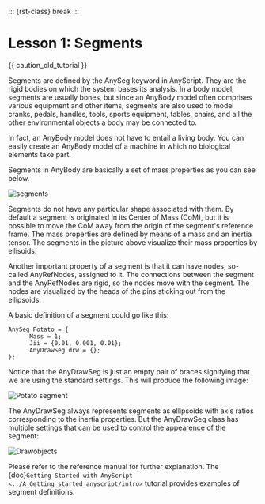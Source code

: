 ::: {rst-class} break
:::

# Lesson 1: Segments

{{ caution_old_tutorial }}

Segments are defined by the AnySeg keyword in AnyScript. They are the
rigid bodies on which the system bases its analysis. In a body model,
segments are usually bones, but since an AnyBody model often comprises
various equipment and other items, segments are also used to model
cranks, pedals, handles, tools, sports equipment, tables, chairs, and
all the other environmental objects a body may be connected to.

In fact, an AnyBody model does not have to entail a living body. You can
easily create an AnyBody model of a machine in which no biological
elements take part.

Segments in AnyBody are basically a set of mass properties as you can
see below.

![segments](_static/lesson1/image1.jpeg)

Segments do not have any particular shape associated with them. By
default a segment is originated in its Center of Mass (CoM), but it is
possible to move the CoM away from the origin of the segment's reference
frame. The mass properties are defined by means of a mass and an inertia
tensor. The segments in the picture above visualize their mass
properties by ellisoids.

Another important property of a segment is that it can have nodes,
so-called AnyRefNodes, assigned to it. The connections between the
segment and the AnyRefNodes are rigid, so the nodes move with the
segment. The nodes are visualized by the heads of the pins sticking out
from the ellipsoids.

A basic definition of a segment could go like this:

```AnyScriptDoc
AnySeg Potato = {
      Mass = 1;
      Jii = {0.01, 0.001, 0.01};
      AnyDrawSeg drw = {};
};
```

Notice that the AnyDrawSeg is just an empty pair of braces signifying
that we are using the standard settings. This will produce the following
image:

![Potato segment](_static/lesson1/image2.png)

The AnyDrawSeg always represents segments as ellipsoids with axis ratios
corresponding to the inertia properties. But the AnyDrawSeg class has
multiple settings that can be used to control the appearence of the
segment:

![Drawobjects](_static/lesson1/image3.png)

Please refer to the reference manual for further explanation. The
{doc}`Getting Started with AnyScript <../A_Getting_started_anyscript/intro>` tutorial
provides examples of segment definitions.


